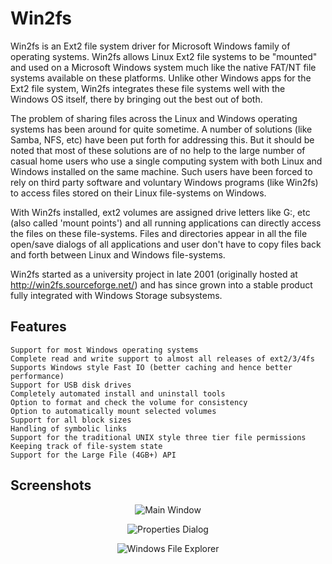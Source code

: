 # Win2fs
Win2fs is an Ext2 file system driver for Microsoft Windows family of operating systems. Win2fs allows Linux Ext2 file systems to be "mounted" and used on a Microsoft Windows system much like the native FAT/NT file systems available on these platforms. Unlike other Windows apps for the Ext2 file system, Win2fs integrates these file systems well with the Windows OS itself, there by bringing out the best out of both.

The problem of sharing files across the Linux and Windows operating systems has been around for quite sometime. A number of solutions (like Samba, NFS, etc) have been put forth for addressing this. But it should be noted that most of these solutions are of no help to the large number of casual home users who use a single computing system with both Linux and Windows installed on the same machine. Such users have been forced to rely on third party software and voluntary Windows programs (like Win2fs) to access files stored on their Linux file-systems on Windows.

With Win2fs installed, ext2 volumes are assigned drive letters like G:, etc (also called 'mount points') and all running applications can directly access the files on these file-systems. Files and directories appear in all the file open/save dialogs of all applications and user don't have to copy files back and forth between Linux and Windows file-systems.

Win2fs started as a university project in late 2001 (originally hosted at http://win2fs.sourceforge.net/) and has since grown into a stable product fully integrated with Windows Storage subsystems.

## Features
	Support for most Windows operating systems
	Complete read and write support to almost all releases of ext2/3/4fs
	Supports Windows style Fast IO (better caching and hence better performance)
	Support for USB disk drives
	Completely automated install and uninstall tools
	Option to format and check the volume for consistency
	Option to automatically mount selected volumes
	Support for all block sizes
	Handling of symbolic links
	Support for the traditional UNIX style three tier file permissions
	Keeping track of file-system state
	Support for the Large File (4GB+) API

## Screenshots
<p align="center">
  <img alt="Main Window" src="http://github.com/sjanarth/win2fs/images/mainapp.jpg" />
</p>
<p align="center">
  <img alt="Properties Dialog" src="http://github.com/sjanarth/win2fs/images/proppage.jpg" />
</p>
<p align="center">
  <img alt="Windows File Explorer" src="http://github.com/sjanarth/win2fs/images/explorer.jpg" />
</p>
